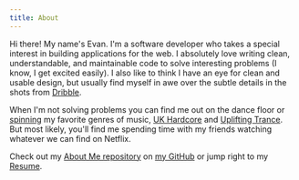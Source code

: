 ```yaml
---
title: About
---
```


Hi there! My name's Evan. I'm a software developer who takes a special interest
in building applications for the web. I absolutely love writing clean,
understandable, and maintainable code to solve interesting problems (I know, I
get excited easily). I also like to think I have an eye for clean and usable
design, but usually find myself in awe over the subtle details in the shots from
[Dribble](http://dribbble.com).

When I'm not solving problems you can find me out on the dance floor or
[spinning](http://evanpurkhiser.com/mixes) my favorite genres of music, [UK
Hardcore](http://en.wikipedia.org/wiki/UK_hardcore) and [Uplifting
Trance](http://en.wikipedia.org/wiki/Uplifting_trance). But most likely, you'll
find me spending time with my friends watching whatever we can find on Netflix.

Check out my [About Me repository](https://github.com/EvanPurkhiser/About) on
[my GitHub](https://github.com/EvanPurkhiser) or jump right to my
[Resume](https://raw.github.com/EvanPurkhiser/About/master/resume/resume.pdf).
